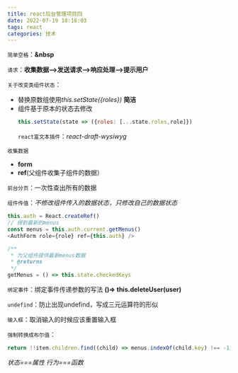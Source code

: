 ```yaml
---
title: react后台管理项目四
date: 2022-07-19 18:16:03
tags: react
categories: 技术
---
```


`简单空格`：**&nbsp**

`请求`：**收集数据-->发送请求-->响应处理-->提示用户**

`关于改变类组件状态`：

- 替换原数组使用*this.setState({roles})* **简洁**
- 组件基于原本的状态去修改
  ```javascript
  this.setState(state => ({roles: [...state.roles,role]})
  ```
  `react富文本插件`：_react-draft-wysiwyg_

`收集数据`

- **form**
- **ref**(父组件收集子组件的数据）

`前台分页`：一次性查出所有的数据

`组件传值`：_不修改组件传入的数据状态，只修改自己的数据状态_

```javascript
this.auth = React.createRef()
// 得到最新的menus
const menus = this.auth.current.getMenus()
<AuthForm role={role} ref={this.auth} />

/**
 * 为父组件提供最新menus数据
 * @returns
 */
getMenus = () => this.state.checkedKeys
```

`绑定事件`：绑定事件传递参数的写法 **()=> this.deleteUser(user)**

`undefind`：防止出现undefind，写成三元运算符的形似

`输入框`：取消输入的时候应该重置输入框

`强制转换成布尔值`：
```javascript
return !!item.children.find((child) => menus.indexOf(child.key) !== -1)
```
*状态===属性 行为===函数*